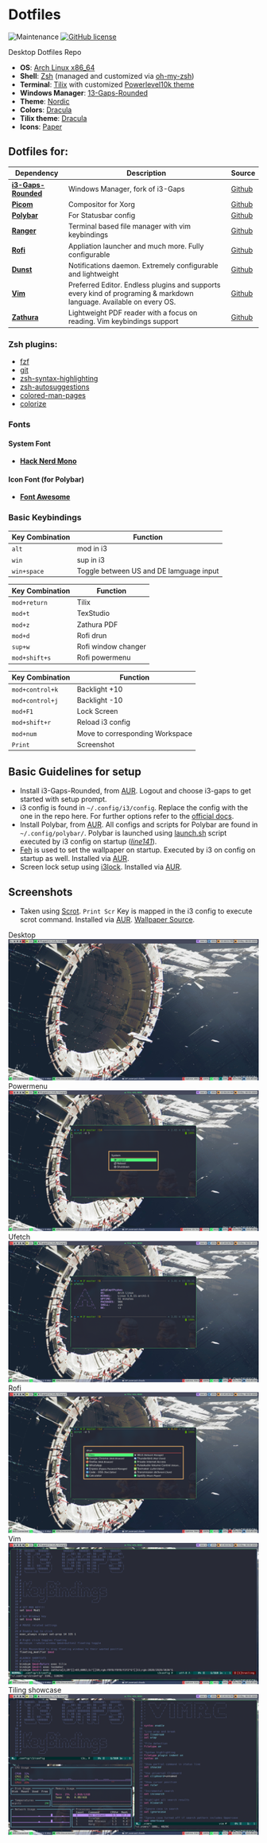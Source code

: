 # Dotfiles

![Maintenance](https://img.shields.io/badge/Maintained%3F-yes-green.svg)
[![GitHub license](https://img.shields.io/github/license/Naereen/StrapDown.js.svg)](https://github.com/Brutuski/Dotfiles/blob/master/LICENSE)


Desktop Dotfiles Repo
+ **OS**:              [Arch Linux x86_64](https://wiki.archlinux.org/index.php/Installation_guide)
+ **Shell**:           [Zsh](https://github.com/ohmyzsh/ohmyzsh/wiki/Installing-ZSH) (managed and customized via [oh-my-zsh](https://github.com/ohmyzsh/ohmyzsh))
+ **Terminal**:        [Tilix](https://github.com/gnunn1/tilix) with customized [Powerlevel10k theme](https://github.com/romkatv/powerlevel10k)
+ **Windows Manager**: [13-Gaps-Rounded](https://github.com/resloved/i3)
+ **Theme**:           [Nordic](https://github.com/EliverLara/Nordic)
+ **Colors**:          [Dracula](https://github.com/dracula/dracula-theme)
+ **Tilix theme**:     [Dracula](https://github.com/dracula/tilix)
+ **Icons**:           [Paper](https://snwh.org/paper)


## Dotfiles for:
| Dependency | Description | Source
| ---- | ---- | ---- |
| [**i3-Gaps-Rounded**](https://github.com/resloved/i3) | Windows Manager, fork of i3-Gaps | [Github](https://github.com/Airblader/i3)
[**Picom**](https://github.com/Brutuski/Dotfiles/blob/master/.config/picom/picom.conf)| Compositor for Xorg  | [Github](https://github.com/yshui/picom)
[**Polybar**](https://github.com/Brutuski/DesktopDotfiles/tree/master/.config/polybar)| For Statusbar config  | [Github](https://github.com/polybar/polybar)
[**Ranger**](https://github.com/Brutuski/DesktopDotfiles/tree/master/.config/ranger) | Terminal based file manager with vim keybindings |  [Github](https://github.com/davatorium/rofi)
[**Rofi**](https://github.com/Brutuski/DesktopDotfiles/tree/master/.config/rofi)  | Appliation launcher and much more. Fully configurable |  [Github](https://github.com/ranger/ranger)
[**Dunst**](https://github.com/Brutuski/DesktopDotfiles/tree/master/.config/dunst) | Notifications daemon. Extremely configurable and lightweight |  [Github](https://github.com/dunst-project/dunst)
[**Vim**](https://github.com/Brutuski/Dotfiles/blob/master/.vimrc) | Preferred Editor. Endless plugins and supports every kind of programing & markdown language. Available on every OS. | [Github](https://github.com/vim/vim)
[**Zathura**](https://github.com/Brutuski/DesktopDotfiles/tree/master/.config/zathura) | Lightweight PDF reader with a focus on reading. Vim keybindings support  |  [Github](https://github.com/pwmt/zathura)

### Zsh plugins:
+ [fzf](https://github.com/ohmyzsh/ohmyzsh/tree/master/plugins/fzf)
+ [git](https://github.com/ohmyzsh/ohmyzsh/tree/master/plugins/git)
+ [zsh-syntax-highlighting](https://github.com/zsh-users/zsh-syntax-highlighting)
+ [zsh-autosuggestions](https://github.com/zsh-users/zsh-autosuggestions)
+ [colored-man-pages](https://github.com/ohmyzsh/ohmyzsh/tree/master/plugins/colored-man-pages)
+ [colorize](https://github.com/ohmyzsh/ohmyzsh/tree/master/plugins/colorize)


### Fonts
#### System Font
+ [**Hack Nerd Mono**](https://github.com/ryanoasis/nerd-fonts)
#### Icon Font (for Polybar)
+ [**Font Awesome**](https://fontawesome.com/)


### Basic Keybindings
| Key Combination | Function |
| ---- | ---- |
| `alt` | mod in i3 |
| `win` | sup in i3 |
| `win+space` | Toggle between US and DE lamguage input |

| Key Combination | Function |
| ---- | ---- |
| `mod+return`  | Tilix |
| `mod+t`       | TexStudio |
| `mod+z`       | Zathura PDF |
| `mod+d`       | Rofi drun |
| `sup+w`       | Rofi window changer |
| `mod+shift+s` | Rofi powermenu |

| Key Combination | Function |
| ---- | ---- |
| `mod+control+k` | Backlight +10 |
| `mod+control+j` | Backlight -10 |
| `mod+F1`        | Lock Screen |
| `mod+shift+r`   | Reload i3 config |
| `mod+num`       | Move to corresponding Workspace |
| `Print`         | Screenshot |


## Basic Guidelines for setup
+ Install i3-Gaps-Rounded, from [AUR](https://aur.archlinux.org/packages/i3-gaps-rounded-git/). Logout and choose i3-gaps to get started with setup prompt.
+ i3 config is found in `~/.config/i3/config`. Replace the config with the one in the repo here. For further options refer to the [official docs](https://i3wm.org/docs/userguide.html).
+ Install Polybar, from [AUR](https://aur.archlinux.org/packages/polybar/). All configs and scripts for Polybar are found in `~/.config/polybar/`. Polybar is launched using [launch.sh](https://github.com/Brutuski/Dotfiles/blob/master/.config/polybar/launch.sh) script executed by i3 config on startup ([_line141_](https://github.com/Brutuski/Dotfiles/blob/aa1afd24a7527cae670f380f3b5499026c2df987/.config/i3/config#L141)).
+ [Feh](https://wiki.archlinux.org/index.php/Feh) is used to set the wallpaper on startup. Executed by i3 on config on startup as well. Installed via [AUR](https://www.archlinux.org/packages/extra/x86_64/feh/).
+ Screen lock setup using [i3lock](https://i3wm.org/i3lock/). Installed via [AUR](https://www.archlinux.org/packages/community/x86_64/i3lock/).


## Screenshots
+ Taken using [Scrot](https://github.com/resurrecting-open-source-projects/scrot). `Print Scr` Key is mapped in the i3 config to execute scrot command. Installed via [AUR](https://www.archlinux.org/packages/community/x86_64/scrot/). [Wallpaper Source](https://www.artstation.com/artwork/mQLe1).

Desktop ![Screenshot](https://github.com/Brutuski/Dotfiles/blob/master/Screenshots/Desktop.png)
Powermenu ![Screenshot](https://github.com/Brutuski/Dotfiles/blob/master/Screenshots/Powermenu.png)
Ufetch ![Screenshot](https://github.com/Brutuski/Dotfiles/blob/master/Screenshots/ufetch.png)
Rofi ![Screenshot](https://github.com/Brutuski/Dotfiles/blob/master/Screenshots/Rofi.png)
Vim ![Screenshot](https://github.com/Brutuski/Dotfiles/blob/master/Screenshots/Vimi3config.png)
Tiling showcase ![Screenshot](https://github.com/Brutuski/Dotfiles/blob/master/Screenshots/vim%2Bgotop%2Bvimrc.png)
